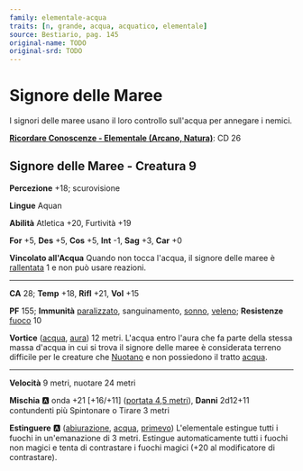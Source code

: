 ```yaml
---
family: elementale-acqua
traits: [n, grande, acqua, acquatico, elementale]
source: Bestiario, pag. 145
original-name: TODO
original-srd: TODO
---
```


# Signore delle Maree

I signori delle maree usano il loro controllo sull'acqua per annegare i nemici.

**[Ricordare Conoscenze - Elementale (Arcano, Natura)](/azioni/ricordare-conoscenze)**: CD 26

## Signore delle Maree - Creatura 9

**Percezione** +18; scurovisione

**Lingue** Aquan

**Abilità** Atletica +20, Furtività +19

**For** +5, **Des** +5, **Cos** +5, **Int** -1, **Sag** +3, **Car** +0

**Vincolato all'Acqua** Quando non tocca l'acqua, il signore delle maree è [rallentata](/condizioni/rallentato) 1 e non può usare reazioni.

***

**CA** 28; **Temp** +18, **Rifl** +21, **Vol** +15

**PF** 155; **Immunità** [paralizzato](/condizioni/paralizzato), sanguinamento, [sonno](/tratti/sonno), [veleno](/tratti/veleno); **Resistenze** [fuoco](/tratti/fuoco) 10

**Vortice** ([acqua](/tratti/acqua), [aura](/tratti/aura)) 12 metri. L'acqua entro l'aura che fa parte della stessa massa d'acqua in cui si trova il signore delle maree è considerata terreno difficile per le creature che [Nuotano](/azioni/nuotare) e non possiedono il tratto [acqua](/tratti/acqua).

***

**Velocità** 9 metri, nuotare 24 metri

**Mischia** :a: onda +21 \[+16/+11] ([portata 4,5 metri](/tratti/portata)), **Danni** 2d12+11 contundenti più Spintonare o Tirare 3 metri

**Estinguere** :a: ([abiurazione](/tratti/abiurazione), [acqua](/tratti/acqua), [primevo](/tratti/primevo)) L'elementale estingue tutti i fuochi in un'emanazione di 3 metri. Estingue automaticamente tutti i fuochi non magici e tenta di contrastare i fuochi magici (+20 al modificatore di contrastare).
